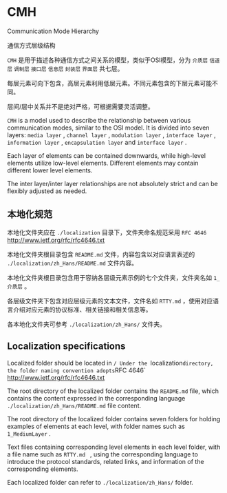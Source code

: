 # CMH
Communication Mode Hierarchy

通信方式层级结构

`CMH` 是用于描述各种通信方式之间关系的模型，类似于OSI模型，分为 `介质层` `信道层` `调制层` `接口层` `信息层` `封装层` `界面层` 共七层。

每层元素可向下包含，高层元素利用低层元素。不同元素包含的下层元素可能不同。

层间/层中关系并不是绝对严格，可根据需要灵活调整。

`CMH` is a model used to describe the relationship between various communication modes, similar to the OSI model. It is divided into seven layers: `media layer` , `channel layer` , `modulation layer` , `interface layer` , `information layer` , `encapsulation layer` and `interface layer` . 

Each layer of elements can be contained downwards, while high-level elements utilize low-level elements. Different elements may contain different lower level elements. 

The inter layer/inter layer relationships are not absolutely strict and can be flexibly adjusted as needed.
## 本地化规范
本地化文件夹应在 `./localization` 目录下，文件夹命名规范采用 `RFC 4646` http://www.ietf.org/rfc/rfc4646.txt

本地化文件夹根目录包含 `README.md` 文件，内容包含以对应语言表述的 `./localization/zh_Hans/README.md` 文件内容。

本地化文件夹根目录包含用于容纳各层级元素示例的七个文件夹，文件夹名如 `1_介质层` 。

各层级文件夹下包含对应层级元素的文本文件，文件名如 `RTTY.md` ，使用对应语言介绍对应元素的协议标准、相关链接和相关信息等。

各本地化文件夹可参考 `./localization/zh_Hans/` 文件夹。

## Localization specifications
Localized folder should be located in `/ Under the `localization` directory, the folder naming convention adopts `RFC 4646` http://www.ietf.org/rfc/rfc4646.txt

The root directory of the localized folder contains the `README.md` file, which contains the content expressed in the corresponding language `./localization/zh_Hans/README.md` file content.

The root directory of the localized folder contains seven folders for holding examples of elements at each level, with folder names such as `1_MediumLayer` .

Text files containing corresponding level elements in each level folder, with a file name such as `RTTY.md ` , using the corresponding language to introduce the protocol standards, related links, and information of the corresponding elements.

Each localized folder can refer to `./localization/zh_Hans/` folder.